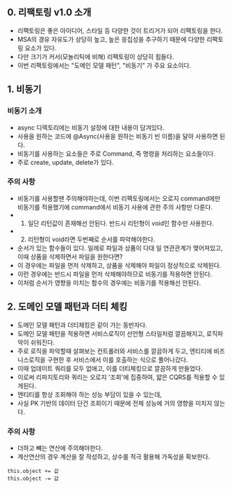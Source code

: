 ## 0. 리팩토링 v1.0 소개
* 리팩토링은 좋은 아이디어, 스타일 등 다양한 것이 트리거가 되어 리팩토링을 한다.
* MSA의 경유 자유도가 상당히 높고, 높은 응집성을 추구하기 때문에 다양한 리팩토링 요소가 있다.
* 다만 크기가 커서(모놀리틱에 비해) 리팩토링이 상당히 힘들다.
* 이번 리팩토링에서는 "도메인 모델 패턴", "비동기" 가 주요 요소이다.

## 1. 비동기
### 비동기 소개
* async 디렉토리에는 비동기 설정에 대한 내용이 담겨있다.
* 사용을 원하는 코드에 @Async(사용을 원하는 비동기 빈 이름)을 달아 사용하면 된다.
* 비동기를 사용하는 요소들은 주로 Command, 즉 명령을 처리하는 요소들이다.
* 주로 create, update, delete가 있다.
### 주의 사항
* 비동기를 사용할땐 주의해야하는데, 이번 리팩토링에서는 오로지 command에만 비동기를 적용했기에 command에서 비동기 사용에 관한 주의 사항만 다룬다.
* 1. 일단 리턴값이 존재해선 안된다. 반드시 리턴형이 void인 함수만 사용한다.
* 2. 리턴형이 void라면 두번째로 순서를 파악해야한다.
* 순서가 있는 함수들이 있다. 일례로 파일과 상품이 다대 일 연관관계가 맺어져있고, 이때 상품을 삭제하면서 파일을 원한다면?
* 이 경우에는 파일을 먼저 삭제하고, 상품을 삭제해야 파일이 정상적으로 삭제된다.
* 이런 경우에는 반드시 파일을 먼저 삭제해야하므로 비동기를 적용하면 안된다.
* 이처럼 순서가 영향을 미치는 함수의 경우에는 비동기를 적용해선 안된다.

## 2. 도메인 모델 패턴과 더티 체킹
* 도메인 모델 패턴과 더티체킹은 같이 가는 동반자다.
* 도메인 모델 패턴을 적용하면 서비스로직이 선언형 스타일처럼 깔끔해지고, 로직파악이 쉬워진다.
* 주로 로직을 파악할때 살펴보는 컨트롤러와 서비스를 깔끔하게 두고, 엔티티에 비즈니스로직을 구현한 후 서비스에서 이를 호출하는 식으로 풀어나갔다.
* 이때 업데이트 쿼리를 모두 없애고, 이를 더티체킹으로 깔끔하게 만들었다.
* 이로써 리파지토리와 쿼리는 오로지 '조회'에 집중하여, 얇은 CQRS를 적용할 수 있게된다.
* 엔티티를 항상 조회해야 하는 성능 부담이 있을 수 있는데,
* 사실 PK 기반의 데이터 단건 조회이기 때문에 전체 성능에 거의 영향을 미치지 않는다.
### 주의 사항
* 더하고 빼는 연산에 주의해야한다. 
* 계산연산의 경우 계산을 잘 작성하고, 상수를 적극 활용해 가독성을 확보한다.
```
this.object += 값
this.object -= 값
```